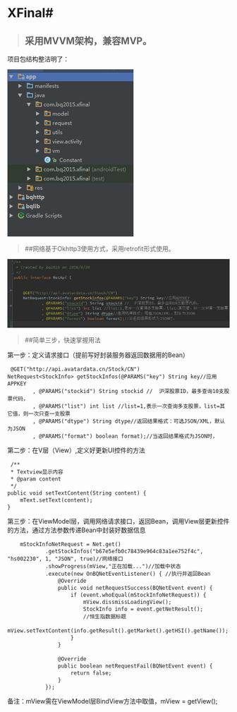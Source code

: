 # XFinal#



> ## 采用MVVM架构，兼容MVP。 

项目包结构整洁明了：    

![](image01.png)   

>##网络基于Okhttp3使用方式，采用retrofit形式使用。    

![](image02.png) 
    
>##简单三步，快速掌握用法     


第一步：定义请求接口（提前写好封装服务器返回数据用的Bean）

     @GET("http://api.avatardata.cn/Stock/CN")
    NetRequest<StockInfo> getStockInfos(@PARAMS("key") String key//应用APPKEY
            , @PARAMS("stockid") String stockid //	沪深股票ID，最多查询10支股票代码，
            , @PARAMS("list") int list //list=1,表示一次查询多支股票，list=其它值，则一次只查一支股票
            , @PARAMS("dtype") String dtype//返回结果格式：可选JSON/XML，默认为JSON
            , @PARAMS("format") boolean format);//当返回结果格式为JSON时，

第二步：在V层（View）,定义好更新UI控件的方法

     /**
     * Textview显示内容
     * @param content
     */
    public void setTextContent(String content) {
        mText.setText(content);
    }

第三步：在ViewModel层，调用网络请求接口，返回Bean，调用View层更新控件的方法，通过方法参数传递Bean中封装好数据信息    

       
        mStockInfoNetRequest = Net.get()
                .getStockInfos("b67e5efb0c78439e964c83a1ee752f4c", "hs002230", 1, "JSON", true)//网络接口
                .showProgress(mView,"正在加载...")//加载中状态
                .execute(new OnBQNetEventListener() { //执行并返回Bean
                    @Override
                    public void netRequestSuccess(BQNetEvent event) {
                        if (event.whoEqual(mStockInfoNetRequest)) {
                            mView.dissmissLoadingView();
                            StockInfo info = event.getNetResult();
                            //恒生指数据标题
                            mView.setTextContent(info.getResult().getMarket().getHSI().getName());
                        }
                    }

                    @Override
                    public boolean netRequestFail(BQNetEvent event) {
                        return false;
                    }
                });

备注：mView需在ViewModel层BindView方法中取值，mView = getView();